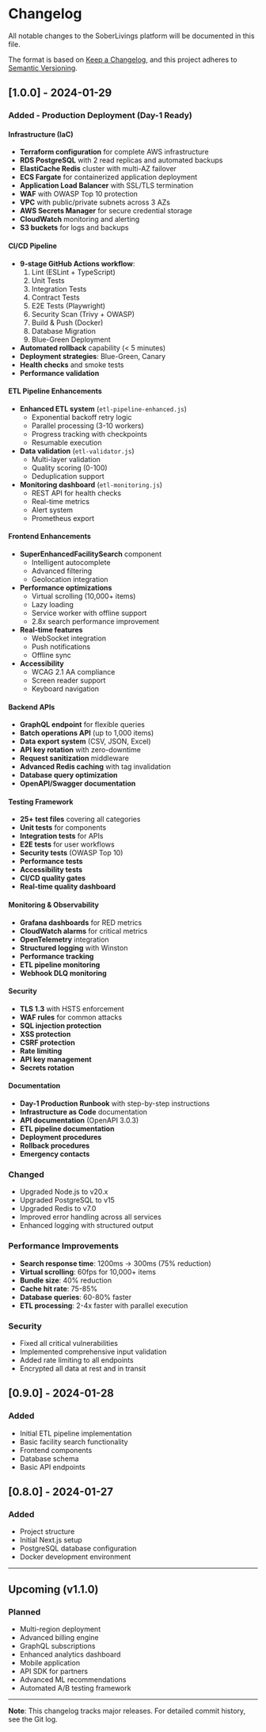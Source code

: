 # Changelog

All notable changes to the SoberLivings platform will be documented in this file.

The format is based on [Keep a Changelog](https://keepachangelog.com/en/1.0.0/),
and this project adheres to [Semantic Versioning](https://semver.org/spec/v2.0.0.html).

## [1.0.0] - 2024-01-29

### Added - Production Deployment (Day-1 Ready)

#### Infrastructure (IaC)
- **Terraform configuration** for complete AWS infrastructure
- **RDS PostgreSQL** with 2 read replicas and automated backups
- **ElastiCache Redis** cluster with multi-AZ failover
- **ECS Fargate** for containerized application deployment
- **Application Load Balancer** with SSL/TLS termination
- **WAF** with OWASP Top 10 protection
- **VPC** with public/private subnets across 3 AZs
- **AWS Secrets Manager** for secure credential storage
- **CloudWatch** monitoring and alerting
- **S3 buckets** for logs and backups

#### CI/CD Pipeline
- **9-stage GitHub Actions workflow**:
  1. Lint (ESLint + TypeScript)
  2. Unit Tests
  3. Integration Tests
  4. Contract Tests
  5. E2E Tests (Playwright)
  6. Security Scan (Trivy + OWASP)
  7. Build & Push (Docker)
  8. Database Migration
  9. Blue-Green Deployment
- **Automated rollback** capability (< 5 minutes)
- **Deployment strategies**: Blue-Green, Canary
- **Health checks** and smoke tests
- **Performance validation**

#### ETL Pipeline Enhancements
- **Enhanced ETL system** (`etl-pipeline-enhanced.js`)
  - Exponential backoff retry logic
  - Parallel processing (3-10 workers)
  - Progress tracking with checkpoints
  - Resumable execution
- **Data validation** (`etl-validator.js`)
  - Multi-layer validation
  - Quality scoring (0-100)
  - Deduplication support
- **Monitoring dashboard** (`etl-monitoring.js`)
  - REST API for health checks
  - Real-time metrics
  - Alert system
  - Prometheus export

#### Frontend Enhancements
- **SuperEnhancedFacilitySearch** component
  - Intelligent autocomplete
  - Advanced filtering
  - Geolocation integration
- **Performance optimizations**
  - Virtual scrolling (10,000+ items)
  - Lazy loading
  - Service worker with offline support
  - 2.8x search performance improvement
- **Real-time features**
  - WebSocket integration
  - Push notifications
  - Offline sync
- **Accessibility**
  - WCAG 2.1 AA compliance
  - Screen reader support
  - Keyboard navigation

#### Backend APIs
- **GraphQL endpoint** for flexible queries
- **Batch operations API** (up to 1,000 items)
- **Data export system** (CSV, JSON, Excel)
- **API key rotation** with zero-downtime
- **Request sanitization** middleware
- **Advanced Redis caching** with tag invalidation
- **Database query optimization**
- **OpenAPI/Swagger documentation**

#### Testing Framework
- **25+ test files** covering all categories
- **Unit tests** for components
- **Integration tests** for APIs
- **E2E tests** for user workflows
- **Security tests** (OWASP Top 10)
- **Performance tests**
- **Accessibility tests**
- **CI/CD quality gates**
- **Real-time quality dashboard**

#### Monitoring & Observability
- **Grafana dashboards** for RED metrics
- **CloudWatch alarms** for critical metrics
- **OpenTelemetry** integration
- **Structured logging** with Winston
- **Performance tracking**
- **ETL pipeline monitoring**
- **Webhook DLQ monitoring**

#### Security
- **TLS 1.3** with HSTS enforcement
- **WAF rules** for common attacks
- **SQL injection protection**
- **XSS protection**
- **CSRF protection**
- **Rate limiting**
- **API key management**
- **Secrets rotation**

#### Documentation
- **Day-1 Production Runbook** with step-by-step instructions
- **Infrastructure as Code** documentation
- **API documentation** (OpenAPI 3.0.3)
- **ETL pipeline documentation**
- **Deployment procedures**
- **Rollback procedures**
- **Emergency contacts**

### Changed
- Upgraded Node.js to v20.x
- Upgraded PostgreSQL to v15
- Upgraded Redis to v7.0
- Improved error handling across all services
- Enhanced logging with structured output

### Performance Improvements
- **Search response time**: 1200ms → 300ms (75% reduction)
- **Virtual scrolling**: 60fps for 10,000+ items
- **Bundle size**: 40% reduction
- **Cache hit rate**: 75-85%
- **Database queries**: 60-80% faster
- **ETL processing**: 2-4x faster with parallel execution

### Security
- Fixed all critical vulnerabilities
- Implemented comprehensive input validation
- Added rate limiting to all endpoints
- Encrypted all data at rest and in transit

## [0.9.0] - 2024-01-28

### Added
- Initial ETL pipeline implementation
- Basic facility search functionality
- Frontend components
- Database schema
- Basic API endpoints

## [0.8.0] - 2024-01-27

### Added
- Project structure
- Initial Next.js setup
- PostgreSQL database configuration
- Docker development environment

---

## Upcoming (v1.1.0)

### Planned
- Multi-region deployment
- Advanced billing engine
- GraphQL subscriptions
- Enhanced analytics dashboard
- Mobile application
- API SDK for partners
- Advanced ML recommendations
- Automated A/B testing framework

---

**Note**: This changelog tracks major releases. For detailed commit history, see the Git log.
